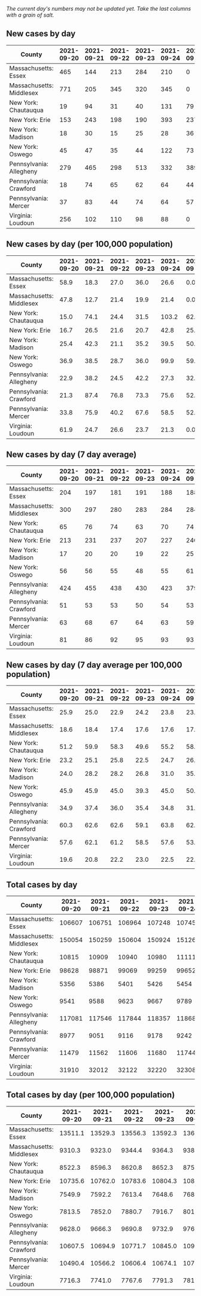 _The current day's numbers may not be updated yet. Take the last columns with a grain of salt._
## New cases by day

| County | 2021-09-20 | 2021-09-21 | 2021-09-22 | 2021-09-23 | 2021-09-24 | 2021-09-25 | 2021-09-26 |
| --- | --- | --- | --- | --- | --- | --- | --- |
| Massachusetts: Essex | 465 | 144 | 213 | 284 | 210 | 0 |  |
| Massachusetts: Middlesex | 771 | 205 | 345 | 320 | 345 | 0 |  |
| New York: Chautauqua | 19 | 94 | 31 | 40 | 131 | 79 |  |
| New York: Erie | 153 | 243 | 198 | 190 | 393 | 237 |  |
| New York: Madison | 18 | 30 | 15 | 25 | 28 | 36 |  |
| New York: Oswego | 45 | 47 | 35 | 44 | 122 | 73 |  |
| Pennsylvania: Allegheny | 279 | 465 | 298 | 513 | 332 | 389 |  |
| Pennsylvania: Crawford | 18 | 74 | 65 | 62 | 64 | 44 |  |
| Pennsylvania: Mercer | 37 | 83 | 44 | 74 | 64 | 57 |  |
| Virginia: Loudoun | 256 | 102 | 110 | 98 | 88 | 0 |  |

## New cases by day (per 100,000 population)

| County | 2021-09-20 | 2021-09-21 | 2021-09-22 | 2021-09-23 | 2021-09-24 | 2021-09-25 | 2021-09-26 |
| --- | --- | --- | --- | --- | --- | --- | --- |
| Massachusetts: Essex | 58.9 | 18.3 | 27.0 | 36.0 | 26.6 | 0.0 |  |
| Massachusetts: Middlesex | 47.8 | 12.7 | 21.4 | 19.9 | 21.4 | 0.0 |  |
| New York: Chautauqua | 15.0 | 74.1 | 24.4 | 31.5 | 103.2 | 62.3 |  |
| New York: Erie | 16.7 | 26.5 | 21.6 | 20.7 | 42.8 | 25.8 |  |
| New York: Madison | 25.4 | 42.3 | 21.1 | 35.2 | 39.5 | 50.7 |  |
| New York: Oswego | 36.9 | 38.5 | 28.7 | 36.0 | 99.9 | 59.8 |  |
| Pennsylvania: Allegheny | 22.9 | 38.2 | 24.5 | 42.2 | 27.3 | 32.0 |  |
| Pennsylvania: Crawford | 21.3 | 87.4 | 76.8 | 73.3 | 75.6 | 52.0 |  |
| Pennsylvania: Mercer | 33.8 | 75.9 | 40.2 | 67.6 | 58.5 | 52.1 |  |
| Virginia: Loudoun | 61.9 | 24.7 | 26.6 | 23.7 | 21.3 | 0.0 |  |

## New cases by day (7 day average)

| County | 2021-09-20 | 2021-09-21 | 2021-09-22 | 2021-09-23 | 2021-09-24 | 2021-09-25 | 2021-09-26 |
| --- | --- | --- | --- | --- | --- | --- | --- |
| Massachusetts: Essex | 204 | 197 | 181 | 191 | 188 | 188 |  |
| Massachusetts: Middlesex | 300 | 297 | 280 | 283 | 284 | 284 |  |
| New York: Chautauqua | 65 | 76 | 74 | 63 | 70 | 74 |  |
| New York: Erie | 213 | 231 | 237 | 207 | 227 | 240 |  |
| New York: Madison | 17 | 20 | 20 | 19 | 22 | 25 |  |
| New York: Oswego | 56 | 56 | 55 | 48 | 55 | 61 |  |
| Pennsylvania: Allegheny | 424 | 455 | 438 | 430 | 423 | 379 |  |
| Pennsylvania: Crawford | 51 | 53 | 53 | 50 | 54 | 53 |  |
| Pennsylvania: Mercer | 63 | 68 | 67 | 64 | 63 | 59 |  |
| Virginia: Loudoun | 81 | 86 | 92 | 95 | 93 | 93 |  |

## New cases by day (7 day average per 100,000 population)

| County | 2021-09-20 | 2021-09-21 | 2021-09-22 | 2021-09-23 | 2021-09-24 | 2021-09-25 | 2021-09-26 |
| --- | --- | --- | --- | --- | --- | --- | --- |
| Massachusetts: Essex | 25.9 | 25.0 | 22.9 | 24.2 | 23.8 | 23.8 |  |
| Massachusetts: Middlesex | 18.6 | 18.4 | 17.4 | 17.6 | 17.6 | 17.6 |  |
| New York: Chautauqua | 51.2 | 59.9 | 58.3 | 49.6 | 55.2 | 58.3 |  |
| New York: Erie | 23.2 | 25.1 | 25.8 | 22.5 | 24.7 | 26.1 |  |
| New York: Madison | 24.0 | 28.2 | 28.2 | 26.8 | 31.0 | 35.2 |  |
| New York: Oswego | 45.9 | 45.9 | 45.0 | 39.3 | 45.0 | 50.0 |  |
| Pennsylvania: Allegheny | 34.9 | 37.4 | 36.0 | 35.4 | 34.8 | 31.2 |  |
| Pennsylvania: Crawford | 60.3 | 62.6 | 62.6 | 59.1 | 63.8 | 62.6 |  |
| Pennsylvania: Mercer | 57.6 | 62.1 | 61.2 | 58.5 | 57.6 | 53.9 |  |
| Virginia: Loudoun | 19.6 | 20.8 | 22.2 | 23.0 | 22.5 | 22.5 |  |

## Total cases by day

| County | 2021-09-20 | 2021-09-21 | 2021-09-22 | 2021-09-23 | 2021-09-24 | 2021-09-25 | 2021-09-26 |
| --- | --- | --- | --- | --- | --- | --- | --- |
| Massachusetts: Essex | 106607 | 106751 | 106964 | 107248 | 107458 | 107458 |  |
| Massachusetts: Middlesex | 150054 | 150259 | 150604 | 150924 | 151269 | 151269 |  |
| New York: Chautauqua | 10815 | 10909 | 10940 | 10980 | 11111 | 11190 |  |
| New York: Erie | 98628 | 98871 | 99069 | 99259 | 99652 | 99889 |  |
| New York: Madison | 5356 | 5386 | 5401 | 5426 | 5454 | 5490 |  |
| New York: Oswego | 9541 | 9588 | 9623 | 9667 | 9789 | 9862 |  |
| Pennsylvania: Allegheny | 117081 | 117546 | 117844 | 118357 | 118689 | 119078 |  |
| Pennsylvania: Crawford | 8977 | 9051 | 9116 | 9178 | 9242 | 9286 |  |
| Pennsylvania: Mercer | 11479 | 11562 | 11606 | 11680 | 11744 | 11801 |  |
| Virginia: Loudoun | 31910 | 32012 | 32122 | 32220 | 32308 | 32308 |  |

## Total cases by day (per 100,000 population)

| County | 2021-09-20 | 2021-09-21 | 2021-09-22 | 2021-09-23 | 2021-09-24 | 2021-09-25 | 2021-09-26 |
| --- | --- | --- | --- | --- | --- | --- | --- |
| Massachusetts: Essex | 13511.1 | 13529.3 | 13556.3 | 13592.3 | 13618.9 | 13618.9 |  |
| Massachusetts: Middlesex | 9310.3 | 9323.0 | 9344.4 | 9364.3 | 9385.7 | 9385.7 |  |
| New York: Chautauqua | 8522.3 | 8596.3 | 8620.8 | 8652.3 | 8755.5 | 8817.8 |  |
| New York: Erie | 10735.6 | 10762.0 | 10783.6 | 10804.3 | 10847.0 | 10872.8 |  |
| New York: Madison | 7549.9 | 7592.2 | 7613.4 | 7648.6 | 7688.1 | 7738.8 |  |
| New York: Oswego | 7813.5 | 7852.0 | 7880.7 | 7916.7 | 8016.6 | 8076.4 |  |
| Pennsylvania: Allegheny | 9628.0 | 9666.3 | 9690.8 | 9732.9 | 9760.2 | 9792.2 |  |
| Pennsylvania: Crawford | 10607.5 | 10694.9 | 10771.7 | 10845.0 | 10920.6 | 10972.6 |  |
| Pennsylvania: Mercer | 10490.4 | 10566.2 | 10606.4 | 10674.1 | 10732.6 | 10784.7 |  |
| Virginia: Loudoun | 7716.3 | 7741.0 | 7767.6 | 7791.3 | 7812.6 | 7812.6 |  |
